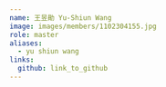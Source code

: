 ```yaml
---
name: 王昱勛 Yu-Shiun Wang 
image: images/members/1102304155.jpg 
role: master
aliases:
  - yu shiun wang
links:
  github: link_to_github 
---
```

